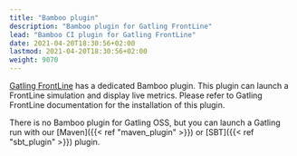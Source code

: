 ```yaml
---
title: "Bamboo plugin"
description: "Bamboo plugin for Gatling FrontLine"
lead: "Bamboo CI plugin for Gatling FrontLine"
date: 2021-04-20T18:30:56+02:00
lastmod: 2021-04-20T18:30:56+02:00
weight: 9070
---
```


[Gatling FrontLine](https://gatling.io/gatling-frontline/) has a dedicated Bamboo plugin.
This plugin can launch a FrontLine simulation and display live metrics.
Please refer to Gatling FrontLine documentation for the installation of this plugin.

There is no Bamboo plugin for Gatling OSS, but you can launch a Gatling run with our [Maven]({{< ref "maven_plugin" >}}) or [SBT]({{< ref "sbt_plugin" >}}) plugin.
